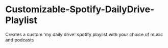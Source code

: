 # Customizable-Spotify-DailyDrive-Playlist
Creates a custom 'my daily drive' spotify playlist with your choice of music and podcasts
